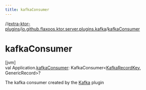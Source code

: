 ```yaml
---
title: kafkaConsumer
---
```


//[extra-ktor-plugins](../../index.md)/[io.github.flaxoos.ktor.server.plugins.kafka](index.md)/[kafkaConsumer](kafka-consumer.md)

# kafkaConsumer

[jvm]\
val Application.[kafkaConsumer](kafka-consumer.md): KafkaConsumer&lt;[KafkaRecordKey](-kafka-record-key/index.md),
GenericRecord&gt;?

The kafka consumer created by the [Kafka](-kafka.md) plugin




